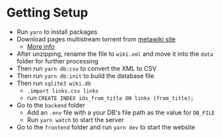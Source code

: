 # Getting Setup
- Run `yarn` to install packages
- Download pages multistream torrent from [metawiki site](https://meta.wikimedia.org/wiki/Data_dump_torrents#English_Wikipedia)
	- [More info](https://en.wikipedia.org/wiki/Wikipedia:Database_download#E-book)
- After unzipping, rename the file to `wiki.xml` and move it into the `data` folder for further processing
- Then run `yarn db:csv` to convert the XML to CSV
- Then run `yarn db:init` to build the database file
- Then  run `sqlite3 wiki.db`
  - `.import links.csv links`
  - run `CREATE INDEX idx_from_title ON links (from_title);`
- Go to the `backend` folder
  - Add an `.env` file with a your DB's file path as the value for `DB_FILE`
  - Run `yarn watch` to start the server
- Go to the `frontend` folder and run `yarn dev` to start the website